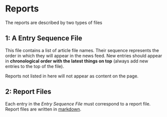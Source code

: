 # Reports

The reports are described by two types of files

## 1: A Entry Sequence File

This file contains a list of article file names. 
Their sequence represents the order in which they will appear in the news feed. New entries should appear in __chronological order with the latest things on top__ (always add new entries to the top of the file). 

Reports not listed in here will not appear as content on the page.

## 2: Report Files

Each entry in the _Entry Sequence File_ must correspond to a report file. Report files are written in [markdown](https://markdown-it.github.io/).
